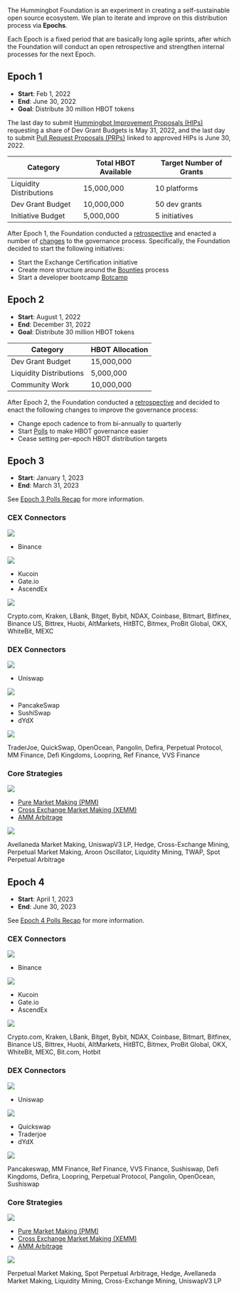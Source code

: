 The Hummingbot Foundation is an experiment in creating a self-sustainable open source ecosystem. We plan to iterate and improve on this distribution process via **Epochs**.

Each Epoch is a fixed period that are basically long agile sprints, after which the Foundation will conduct an open retrospective and strengthen internal processes for the next Epoch.

## Epoch 1

- **Start**: Feb 1, 2022
- **End**: June 30, 2022
- **Goal**: Distribute 30 million HBOT tokens

The last day to submit [Hummingbot Improvement Proposals (HIPs)](/governance/proposals/#hip) requesting a share of Dev Grant Budgets is May 31, 2022, and the last day to submit [Pull Request Proposals (PRPs)](/governance/proposals/#prp) linked to approved HIPs is June 30, 2022.

| Category                                                                      | Total HBOT Available      | Target Number of Grants |
| ------------------------------------------------------------------------------| ------------------------- | ----------------------- |
| Liquidity Distributions | 15,000,000                | 10 platforms             |
| Dev Grant Budget              | 10,000,000                | 50 dev grants           |
| Initiative Budget     | 5,000,000                 | 5 initiatives           |

After Epoch 1, the Foundation conducted a [retrospective](https://forum.hummingbot.org/t/epoch-2-proposed-governance-changes-part-1/45/1) and enacted a number of [changes](https://forum.hummingbot.org/t/epoch-2-proposed-changes-master-thread/129) to the governance process. Specifically, the Foundation decided to start the following initiatives:

- Start the Exchange Certification initiative
- Create more structure around the [Bounties](/governance/bounties/) process
- Start a developer bootcamp [Botcamp](https://hummingbot.org/botcamp/)

## Epoch 2

- **Start**: August 1, 2022
- **End**: December 31, 2022
- **Goal**: Distribute 30 million HBOT tokens

| Category          | HBOT Allocation |
| ------------------|-----------------|
| Dev Grant Budget  | 15,000,000      |
| Liquidity Distributions | 5,000,000 |
| Community Work    | 10,000,000      |

After Epoch 2, the Foundation conducted a [retrospective](https://blog.hummingbot.org/hummingbots-2023-governance-roadmap/) and decided to enact the following changes to improve the governance process:

- Change epoch cadence to from bi-annually to quarterly
- Start [Polls](/governance/polls/) to make HBOT governance easier
- Cease setting per-epoch HBOT distribution targets

## Epoch 3

- **Start**: January 1, 2023
- **End**: March 31, 2023

See [Epoch 3 Polls Recap](https://blog.hummingbot.org/epoch-3-polls/) for more information.


### CEX Connectors

![](https://img.shields.io/static/v1?label=Hummingbot&message=GOLD&color=yellow)

- Binance

![](https://img.shields.io/static/v1?label=Hummingbot&message=SILVER&color=white)

- Kucoin
- Gate.io
- AscendEx

![](https://img.shields.io/static/v1?label=Hummingbot&message=BRONZE&color=green)

Crypto.com, Kraken, LBank, Bitget, Bybit, NDAX, Coinbase, Bitmart, Bitfinex, Binance US, Bittrex, Huobi, AltMarkets, HitBTC, Bitmex, ProBit Global, OKX, WhiteBit, MEXC

### DEX Connectors

![](https://img.shields.io/static/v1?label=Hummingbot&message=GOLD&color=yellow)

- Uniswap

![](https://img.shields.io/static/v1?label=Hummingbot&message=SILVER&color=white)

- PancakeSwap
- SushiSwap
- dYdX

![](https://img.shields.io/static/v1?label=Hummingbot&message=BRONZE&color=green)

TraderJoe, QuickSwap, OpenOcean, Pangolin, Defira, Perpetual Protocol, MM Finance, Defi Kingdoms, Loopring, Ref Finance, VVS Finance

### Core Strategies

![](https://img.shields.io/static/v1?label=Hummingbot&message=CORE&color=yellow)

- [Pure Market Making (PMM)](/strategies/pure-market-making/)
- [Cross Exchange Market Making (XEMM)](/strategies/cross-exchange-market-making/)
- [AMM Arbitrage](/strategies/amm-arbitrage/)

![](https://img.shields.io/static/v1?label=Hummingbot&message=COMMUNITY&color=green)

Avellaneda Market Making, UniswapV3 LP, Hedge, Cross-Exchange Mining, Perpetual Market Making, Aroon Oscillator, Liquidity Mining, TWAP, Spot Perpetual Arbitrage

## Epoch 4

- **Start**: April 1, 2023
- **End**: June 30, 2023

See [Epoch 4 Polls Recap](https://blog.hummingbot.org/epoch-4-polls-recap/) for more information.

### CEX Connectors

![](https://img.shields.io/static/v1?label=Hummingbot&message=GOLD&color=yellow)

- Binance

![](https://img.shields.io/static/v1?label=Hummingbot&message=SILVER&color=white)

- Kucoin
- Gate.io
- AscendEx

![](https://img.shields.io/static/v1?label=Hummingbot&message=BRONZE&color=green)

Crypto.com, Kraken, LBank, Bitget, Bybit, NDAX, Coinbase, Bitmart, Bitfinex, Binance US, Bittrex, Huobi, AltMarkets, HitBTC, Bitmex, ProBit Global, OKX, WhiteBit, MEXC, Bit.com, Hotbit

### DEX Connectors

![](https://img.shields.io/static/v1?label=Hummingbot&message=GOLD&color=yellow)

- Uniswap

![](https://img.shields.io/static/v1?label=Hummingbot&message=SILVER&color=white)

- Quickswap
- Traderjoe
- dYdX

![](https://img.shields.io/static/v1?label=Hummingbot&message=BRONZE&color=green)

Pancakeswap, MM Finance, Ref Finance, VVS Finance, Sushiswap, Defi Kingdoms, Defira, Loopring, Perpetual Protocol, Pangolin, OpenOcean, Sushiswap

### Core Strategies

![](https://img.shields.io/static/v1?label=Hummingbot&message=CORE&color=yellow)

- [Pure Market Making (PMM)](/strategies/pure-market-making/)
- [Cross Exchange Market Making (XEMM)](/strategies/cross-exchange-market-making/)
- [AMM Arbitrage](/strategies/amm-arbitrage/)

![](https://img.shields.io/static/v1?label=Hummingbot&message=COMMUNITY&color=green)

Perpetual Market Making, Spot Perpetual Arbitrage, Hedge, Avellaneda Market Making, Liquidity Mining, Cross-Exchange Mining, UniswapV3 LP

